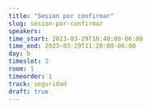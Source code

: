 ```yaml
---
title: "Sesion por confirmar"
slug: sesion-por-confirmar
speakers:
time_start: 2023-03-29T10:40:00-06:00
time_end: 2023-03-29T11:20:00-06:00
day: b
timeslot: 2
room: 1
timeorder: 1
track: seguridad
draft: true
---
```

